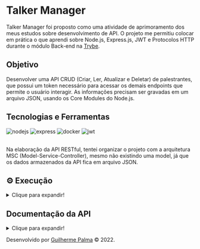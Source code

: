 
# Talker Manager

Talker Manager foi proposto como uma atividade de aprimoramento dos meus estudos sobre desenvolvimento de API. 
O projeto me permitiu colocar em prática o que aprendi sobre Node.js, Express.js, JWT e Protocolos HTTP durante o módulo Back-end na [Trybe](https://www.betrybe.com/).

## Objetivo

Desenvolver uma API CRUD (Criar, Ler, Atualizar e Deletar) de palestrantes, que possui um token necessário para acessar os demais endpoints que permite o usuário interagir. As informações precisam ser gravadas em um arquivo JSON, usando os Core Modules do Node.js.

## Tecnologias e Ferramentas
<div>
    <img src="https://img.shields.io/badge/Node.js-339933?style=for-the-badge&logo=nodedotjs&logoColor=white" alt="nodejs"/>
    <img src="https://img.shields.io/badge/Express.js-000000?style=for-the-badge&logo=express&logoColor=white" alt="express"/>
    <img src="https://img.shields.io/badge/Docker-2CA5E0?style=for-the-badge&logo=docker&logoColor=white" alt="docker"/>
    <img src="https://camo.githubusercontent.com/92407fc26e09271d8137b8aaf1585b266f04046b96f1564dfe5a69f146e21301/68747470733a2f2f696d672e736869656c64732e696f2f62616467652f4a57542d3030303030303f7374796c653d666f722d7468652d6261646765266c6f676f3d4a534f4e253230776562253230746f6b656e73266c6f676f436f6c6f723d7768697465" alt="jwt"/>
</div>

<br>

Na elaboração da API RESTful, tentei organizar o projeto com a arquitetura MSC (Model-Service-Controller), mesmo não existindo uma model, já que os dados armazenados da API fica em arquivo JSON.

## ⚙️ Execução

<details>
  <summary>Clique para expandir!</summary>

Para executar a aplicação inicie realizando o clone deste repositório com o comando abaixo.

    git clone git@github.com:guilhermepallma/talker-manager.git

Navegue até a raíz do projeto.

    cd talker-manager/

  Na raíz do projeto execute o comando abaixo para instalar as dependências.

    npm install

  Para subir o servidor com o <strong>nodemon</strong> utilize o comando abaixo no terminal dentro do projeto.
    
    npm run dev
    
</details>

## Documentação da API

<details>
  <summary>Clique para expandir!</summary>

### Retorna o token necessário para acessar os demais endpoints da API. 

```http
  POST /login
```
#### Exemplo de valores:
```
{
  "email": "email@email.com",
  "password": "123456"
}
```
##

### Retorna todos os palestrantes cadastrados.

```http
  GET /talker
```
##

### Retorna um palestrante pelo id.

```http
  GET /talker/:id
```

| Parâmetro   | Tipo       | Descrição                                   |
| :---------- | :--------- | :------------------------------------------ |
| `id`      | `number` | **Obrigatório**. O ID do palestrante que deseja retorna. |


##

### Retorna um palestrante pelo nome.

```http
  GET /talker/search?q=searchTerm
```

| Parâmetro   | Tipo       | Descrição                                   |
| :---------- | :--------- | :------------------------------------------ |
| `searchTerm`      | `string` | **Obrigatório**. O nome que deseja retorna. |


##

### Cadastra um novo palestrante.

```http
  POST /talker
```
#### Exemplo de valores:
```
{
  "name": "Gabigol",
  "age": 25,
  "talk": {
    "watchedAt": "28/10/2022",
    "rate": 3
  }
}
```
##

### Atualiza os dados de um palestrante cadastrado.

```http
  PUT /talker/:id
```

| Parâmetro   | Tipo       | Descrição                                   |
| :---------- | :--------- | :------------------------------------------ |
| `id`      | `number` | **Obrigatório**. O ID do palestrante que deseja atualizar. |

 **OBS**: Os valoes que podem ser editados, são os mesmo necessários para cadastrar.

##

### Retorna um palestrante pelo nome.

```http
  DELETE /talker/:id
```

| Parâmetro   | Tipo       | Descrição                                   |
| :---------- | :--------- | :------------------------------------------ |
| `id`      | `number` | **Obrigatório**. O ID do palestrante que deseja **DELETAR**. |

##

</details>

Desenvolvido por [Guilherme Palma](www.linkedin.com/in/guilhermepallma) © 2022.
